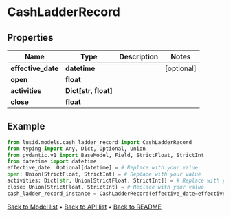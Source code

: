 # CashLadderRecord

## Properties
Name | Type | Description | Notes
------------ | ------------- | ------------- | -------------
**effective_date** | **datetime** |  | [optional] 
**open** | **float** |  | 
**activities** | **Dict[str, float]** |  | 
**close** | **float** |  | 
## Example

```python
from lusid.models.cash_ladder_record import CashLadderRecord
from typing import Any, Dict, Optional, Union
from pydantic.v1 import BaseModel, Field, StrictFloat, StrictInt
from datetime import datetime
effective_date: Optional[datetime] = # Replace with your value
open: Union[StrictFloat, StrictInt] = # Replace with your value
activities: Dict[str, Union[StrictFloat, StrictInt]] = # Replace with your value
close: Union[StrictFloat, StrictInt] = # Replace with your value
cash_ladder_record_instance = CashLadderRecord(effective_date=effective_date, open=open, activities=activities, close=close)

```

[Back to Model list](../README.md#documentation-for-models) &#8226; [Back to API list](../README.md#documentation-for-api-endpoints) &#8226; [Back to README](../README.md)

